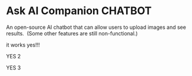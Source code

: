 # Ask AI Companion CHATBOT
 An open-source AI chatbot that can allow users to upload images and see results.  (Some other features are still non-functional.)


 it works yes!!!

 YES 2

 YES 3
